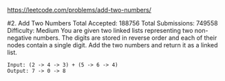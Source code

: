 https://leetcode.com/problems/add-two-numbers/

#2. Add Two Numbers 
Total Accepted: 188756
Total Submissions: 749558
Difficulty: Medium
You are given two linked lists representing two non-negative numbers. The digits are stored in reverse order and each of their nodes contain a single digit. Add the two numbers and return it as a linked list.
```
Input: (2 -> 4 -> 3) + (5 -> 6 -> 4)
Output: 7 -> 0 -> 8
```
